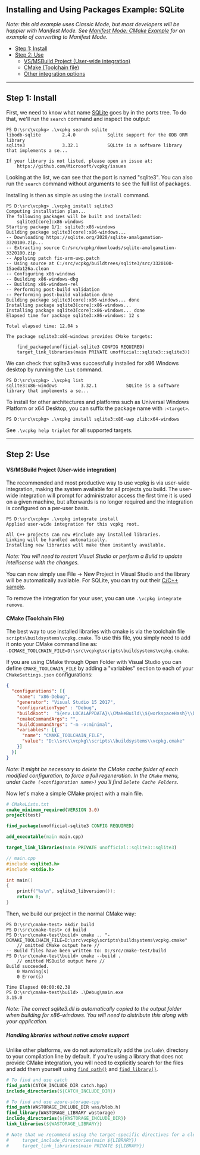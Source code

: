 ## Installing and Using Packages Example: SQLite

_Note: this old example uses Classic Mode, but most developers will be happier with Manifest Mode. See [Manifest Mode: CMake Example](manifest-mode-cmake.md) for an example of converting to Manifest Mode._

  - [Step 1: Install](#install)
  - [Step 2: Use](#use)
    - [VS/MSBuild Project (User-wide integration)](#msbuild)
    - [CMake (Toolchain file)](#cmake)
    - [Other integration options](../users/integration.md)

---
<a name="install"></a>
## Step 1: Install

First, we need to know what name [SQLite](https://sqlite.org) goes by in the ports tree. To do that, we'll run the `search` command and inspect the output:
```no-highlight
PS D:\src\vcpkg> .\vcpkg search sqlite
libodb-sqlite        2.4.0            Sqlite support for the ODB ORM library
sqlite3              3.32.1           SQLite is a software library that implements a se...

If your library is not listed, please open an issue at:
    https://github.com/Microsoft/vcpkg/issues
```
Looking at the list, we can see that the port is named "sqlite3". You can also run the `search` command without arguments to see the full list of packages.

Installing is then as simple as using the `install` command.
```no-highlight
PS D:\src\vcpkg> .\vcpkg install sqlite3
Computing installation plan...
The following packages will be built and installed:
    sqlite3[core]:x86-windows
Starting package 1/1: sqlite3:x86-windows
Building package sqlite3[core]:x86-windows...
-- Downloading https://sqlite.org/2020/sqlite-amalgamation-3320100.zip...
-- Extracting source C:/src/vcpkg/downloads/sqlite-amalgamation-3320100.zip
-- Applying patch fix-arm-uwp.patch
-- Using source at C:/src/vcpkg/buildtrees/sqlite3/src/3320100-15aeda126a.clean
-- Configuring x86-windows
-- Building x86-windows-dbg
-- Building x86-windows-rel
-- Performing post-build validation
-- Performing post-build validation done
Building package sqlite3[core]:x86-windows... done
Installing package sqlite3[core]:x86-windows...
Installing package sqlite3[core]:x86-windows... done
Elapsed time for package sqlite3:x86-windows: 12 s

Total elapsed time: 12.04 s

The package sqlite3:x86-windows provides CMake targets:

    find_package(unofficial-sqlite3 CONFIG REQUIRED)
    target_link_libraries(main PRIVATE unofficial::sqlite3::sqlite3))

```

We can check that sqlite3 was successfully installed for x86 Windows desktop by running the `list` command.
```no-highlight
PS D:\src\vcpkg> .\vcpkg list
sqlite3:x86-windows         3.32.1           SQLite is a software library that implements a se...
```

To install for other architectures and platforms such as Universal Windows Platform or x64 Desktop, you can suffix the package name with `:<target>`.
```no-highlight
PS D:\src\vcpkg> .\vcpkg install sqlite3:x86-uwp zlib:x64-windows
```

See `.\vcpkg help triplet` for all supported targets.

---
<a name="use"></a>
## Step 2: Use
<a name="msbuild"></a>
#### VS/MSBuild Project (User-wide integration)

The recommended and most productive way to use vcpkg is via user-wide integration, making the system available for all projects you build. The user-wide integration will prompt for administrator access the first time it is used on a given machine, but afterwards is no longer required and the integration is configured on a per-user basis.
```no-highlight
PS D:\src\vcpkg> .\vcpkg integrate install
Applied user-wide integration for this vcpkg root.

All C++ projects can now #include any installed libraries.
Linking will be handled automatically.
Installing new libraries will make them instantly available.
```
*Note: You will need to restart Visual Studio or perform a Build to update intellisense with the changes.* 

You can now simply use File -> New Project in Visual Studio and the library will be automatically available. For SQLite, you can try out their [C/C++ sample](https://sqlite.org/quickstart.html).

To remove the integration for your user, you can use `.\vcpkg integrate remove`.

<a name="cmake"></a>
#### CMake (Toolchain File)

The best way to use installed libraries with cmake is via the toolchain file `scripts\buildsystems\vcpkg.cmake`. To use this file, you simply need to add it onto your CMake command line as:  
`-DCMAKE_TOOLCHAIN_FILE=D:\src\vcpkg\scripts\buildsystems\vcpkg.cmake`.

If you are using CMake through Open Folder with Visual Studio you can define `CMAKE_TOOLCHAIN_FILE` by adding a "variables" section to each of your `CMakeSettings.json` configurations:

```json
{
  "configurations": [{
    "name": "x86-Debug",
    "generator": "Visual Studio 15 2017",
    "configurationType" : "Debug",
    "buildRoot":  "${env.LOCALAPPDATA}\\CMakeBuild\\${workspaceHash}\\build\\${name}",
    "cmakeCommandArgs": "",
    "buildCommandArgs": "-m -v:minimal",
    "variables": [{
      "name": "CMAKE_TOOLCHAIN_FILE",
      "value": "D:\\src\\vcpkg\\scripts\\buildsystems\\vcpkg.cmake"
    }]
  }]
}
```
*Note: It might be necessary to delete the CMake cache folder of each modified configuration, to force a full regeneration. In the `CMake` menu, under `Cache (<configuration name>)` you'll find `Delete Cache Folders`.*

Now let's make a simple CMake project with a main file.
```cmake
# CMakeLists.txt
cmake_minimum_required(VERSION 3.0)
project(test)

find_package(unofficial-sqlite3 CONFIG REQUIRED)

add_executable(main main.cpp)

target_link_libraries(main PRIVATE unofficial::sqlite3::sqlite3)
```
```cpp
// main.cpp
#include <sqlite3.h>
#include <stdio.h>

int main()
{
    printf("%s\n", sqlite3_libversion());
    return 0;
}
```

Then, we build our project in the normal CMake way:
```no-highlight
PS D:\src\cmake-test> mkdir build 
PS D:\src\cmake-test> cd build
PS D:\src\cmake-test\build> cmake .. "-DCMAKE_TOOLCHAIN_FILE=D:\src\vcpkg\scripts\buildsystems\vcpkg.cmake"
    // omitted CMake output here //
-- Build files have been written to: D:/src/cmake-test/build
PS D:\src\cmake-test\build> cmake --build .
    // omitted MSBuild output here //
Build succeeded.
    0 Warning(s)
    0 Error(s)

Time Elapsed 00:00:02.38
PS D:\src\cmake-test\build> .\Debug\main.exe
3.15.0
```

*Note: The correct sqlite3.dll is automatically copied to the output folder when building for x86-windows. You will need to distribute this along with your application.*

##### Handling libraries without native cmake support

Unlike other platforms, we do not automatically add the `include\` directory to your compilation line by default. If you're using a library that does not provide CMake integration, you will need to explicitly search for the files and add them yourself using [`find_path()`][1] and [`find_library()`][2].

```cmake
# To find and use catch
find_path(CATCH_INCLUDE_DIR catch.hpp)
include_directories(${CATCH_INCLUDE_DIR})

# To find and use azure-storage-cpp
find_path(WASTORAGE_INCLUDE_DIR was/blob.h)
find_library(WASTORAGE_LIBRARY wastorage)
include_directories(${WASTORAGE_INCLUDE_DIR})
link_libraries(${WASTORAGE_LIBRARY})

# Note that we recommend using the target-specific directives for a cleaner cmake:
#     target_include_directories(main ${LIBRARY})
#     target_link_libraries(main PRIVATE ${LIBRARY})
```

[1]: https://cmake.org/cmake/help/latest/command/find_path.html
[2]: https://cmake.org/cmake/help/latest/command/find_library.html
